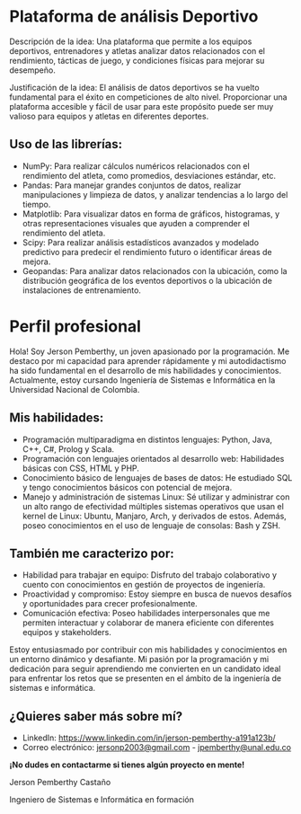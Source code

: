 # Plataforma de análisis Deportivo
Descripción de la idea: Una plataforma que permite a los equipos deportivos, entrenadores y atletas analizar datos relacionados con el rendimiento, tácticas de juego, y condiciones físicas para mejorar su desempeño.

Justificación de la idea: El análisis de datos deportivos se ha vuelto fundamental para el éxito en competiciones de alto nivel. Proporcionar una plataforma accesible y fácil de usar para este propósito puede ser muy valioso para equipos y atletas en diferentes deportes.

## Uso de las librerías:

* NumPy: Para realizar cálculos numéricos relacionados con el rendimiento del atleta, como promedios, desviaciones estándar, etc.
* Pandas: Para manejar grandes conjuntos de datos, realizar manipulaciones y limpieza de datos, y analizar tendencias a lo largo del tiempo.
* Matplotlib: Para visualizar datos en forma de gráficos, histogramas, y otras representaciones visuales que ayuden a comprender el rendimiento del atleta.
* Scipy: Para realizar análisis estadísticos avanzados y modelado predictivo para predecir el rendimiento futuro o identificar áreas de mejora.
* Geopandas: Para analizar datos relacionados con la ubicación, como la distribución geográfica de los eventos deportivos o la ubicación de instalaciones de entrenamiento.

# Perfil profesional

Hola! Soy Jerson Pemberthy, un joven apasionado por la programación. Me destaco por mi capacidad para aprender rápidamente y mi autodidactismo ha sido fundamental en el desarrollo de mis habilidades y conocimientos. Actualmente, estoy cursando Ingeniería de Sistemas e Informática en la Universidad Nacional de Colombia.

## Mis habilidades:

* Programación multiparadigma en distintos lenguajes: Python, Java, C++, C#, Prolog y Scala.
* Programación con lenguajes orientados al desarrollo web: Habilidades básicas con CSS, HTML y PHP.
* Conocimiento básico de lenguajes de bases de datos: He estudiado SQL y tengo conocimientos básicos con potencial de mejora.
* Manejo y administración de sistemas Linux: Sé utilizar y administrar con un alto rango de efectividad múltiples sistemas operativos que usan el kernel de Linux: Ubuntu, Manjaro, Arch, y derivados de estos. Además, poseo conocimientos en el uso de lenguaje de consolas: Bash y ZSH.

## También me caracterizo por:
* Habilidad para trabajar en equipo: Disfruto del trabajo colaborativo y cuento con conocimientos en gestión de proyectos de ingeniería.
* Proactividad y compromiso: Estoy siempre en busca de nuevos desafíos y oportunidades para crecer profesionalmente.
* Comunicación efectiva: Poseo habilidades interpersonales que me permiten interactuar y colaborar de manera eficiente con diferentes equipos y stakeholders.

Estoy entusiasmado por contribuir con mis habilidades y conocimientos en un entorno dinámico y desafiante. Mi pasión por la programación y mi dedicación para seguir aprendiendo me convierten en un candidato ideal para enfrentar los retos que se presenten en el ámbito de la ingeniería de sistemas e informática.

## ¿Quieres saber más sobre mí?

* LinkedIn: https://www.linkedin.com/in/jerson-pemberthy-a191a123b/
* Correo electrónico: jersonp2003@gmail.com - jpemberthy@unal.edu.co
  
**¡No dudes en contactarme si tienes algún proyecto en mente!**

Jerson Pemberthy Castaño

Ingeniero de Sistemas e Informática en formación

